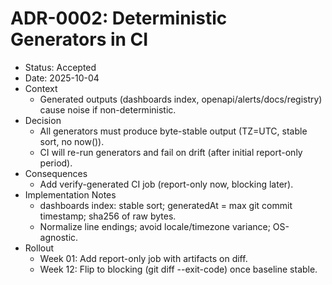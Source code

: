 # ADR-0002: Deterministic Generators in CI

- Status: Accepted
- Date: 2025-10-04
- Context
  - Generated outputs (dashboards index, openapi/alerts/docs/registry) cause noise if non-deterministic.
- Decision
  - All generators must produce byte-stable output (TZ=UTC, stable sort, no now()).
  - CI will re-run generators and fail on drift (after initial report-only period).
- Consequences
  - Add verify-generated CI job (report-only now, blocking later).
- Implementation Notes
  - dashboards index: stable sort; generatedAt = max git commit timestamp; sha256 of raw bytes.
  - Normalize line endings; avoid locale/timezone variance; OS-agnostic.
- Rollout
  - Week 01: Add report-only job with artifacts on diff.
  - Week 12: Flip to blocking (git diff --exit-code) once baseline stable.
